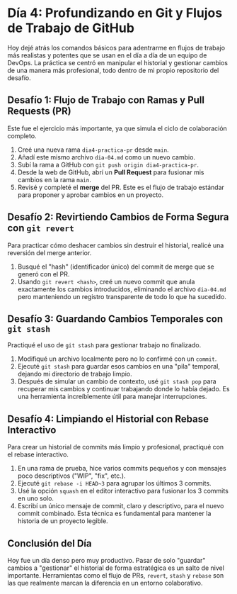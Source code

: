 # Día 4: Profundizando en Git y Flujos de Trabajo de GitHub

Hoy dejé atrás los comandos básicos para adentrarme en flujos de trabajo más realistas y potentes que se usan en el día a día de un equipo de DevOps. La práctica se centró en manipular el historial y gestionar cambios de una manera más profesional, todo dentro de mi propio repositorio del desafío.

## Desafío 1: Flujo de Trabajo con Ramas y Pull Requests (PR)

Este fue el ejercicio más importante, ya que simula el ciclo de colaboración completo.
1.  Creé una nueva rama `dia4-practica-pr` desde `main`.
2.  Añadí este mismo archivo `dia-04.md` como un nuevo cambio.
3.  Subí la rama a GitHub con `git push origin dia4-practica-pr`.
4.  Desde la web de GitHub, abrí un **Pull Request** para fusionar mis cambios en la rama `main`.
5.  Revisé y completé el **merge** del PR. Este es el flujo de trabajo estándar para proponer y aprobar cambios en un proyecto.

## Desafío 2: Revirtiendo Cambios de Forma Segura con `git revert`

Para practicar cómo deshacer cambios sin destruir el historial, realicé una reversión del merge anterior.
1.  Busqué el "hash" (identificador único) del commit de merge que se generó con el PR.
2.  Usando `git revert <hash>`, creé un nuevo commit que anula exactamente los cambios introducidos, eliminando el archivo `dia-04.md` pero manteniendo un registro transparente de todo lo que ha sucedido.

## Desafío 3: Guardando Cambios Temporales con `git stash`

Practiqué el uso de `git stash` para gestionar trabajo no finalizado.
1.  Modifiqué un archivo localmente pero no lo confirmé con un `commit`.
2.  Ejecuté `git stash` para guardar esos cambios en una "pila" temporal, dejando mi directorio de trabajo limpio.
3.  Después de simular un cambio de contexto, usé `git stash pop` para recuperar mis cambios y continuar trabajando donde lo había dejado. Es una herramienta increíblemente útil para manejar interrupciones.

## Desafío 4: Limpiando el Historial con Rebase Interactivo

Para crear un historial de commits más limpio y profesional, practiqué con el rebase interactivo.
1.  En una rama de prueba, hice varios commits pequeños y con mensajes poco descriptivos ("WIP", "fix", etc.).
2.  Ejecuté `git rebase -i HEAD~3` para agrupar los últimos 3 commits.
3.  Usé la opción `squash` en el editor interactivo para fusionar los 3 commits en uno solo.
4.  Escribí un único mensaje de commit, claro y descriptivo, para el nuevo commit combinado. Esta técnica es fundamental para mantener la historia de un proyecto legible.

## Conclusión del Día

Hoy fue un día denso pero muy productivo. Pasar de solo "guardar" cambios a "gestionar" el historial de forma estratégica es un salto de nivel importante. Herramientas como el flujo de PRs, `revert`, `stash` y `rebase` son las que realmente marcan la diferencia en un entorno colaborativo.
